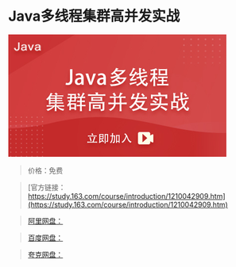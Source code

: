 # Java多线程集群高并发实战

![img](../../../assets/study163/free/7287c3293bcf4f029f7d74cdcd5e3d28.jpg)

> 价格：免费

> [官方链接：https://study.163.com/course/introduction/1210042909.htm](https://study.163.com/course/introduction/1210042909.htm)

> [阿里网盘：]()

> [百度网盘：]()

> [夸克网盘：]()
